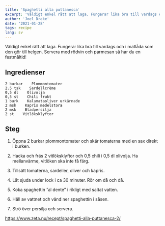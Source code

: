 ```yaml
---
title: 'Spaghetti alla puttanesca'
excerpt: 'Väldigt enkel rätt att laga. Fungerar lika bra till vardags och i matlåda som den gör till helgen. Servera med rödvin och parmesan så har du en festmåltid!'
author: 'Joel Drake'
date: '2021-01-28'
tags: recipe
lang: sv
---
```


Väldigt enkel rätt att laga. Fungerar lika bra till vardags och i matlåda som den gör till helgen. Servera med rödvin och parmesan så har du en festmåltid!

## Ingredienser

```
2 burkar    Plommontomater
2.5 tsk    Sardellcrème
0,5 dl    Olivolja
0,5 st    Chili frukt
1 burk    Kalamataoliver urkärnade
2 msk    Kapris medelstora
2 msk    Bladpersilja
2 st    Vitlöksklyftor
```

## Steg

1. Öppna 2 burkar plommontomater och skär tomaterna med en sax direkt i burken.

2. Hacka och fräs 2 vitlöksklyftor och 0,5 chili i 0,5 dl olivolja. Ha mellanvärme, vitlöken ska inte få färg.

3. Tillsätt tomaterna, sardeller, oliver och kapris.

4. Låt sjuda under lock i ca 30 minuter. Rör om då och då.

5. Koka spaghettin ”al dente” i rikligt med saltat vatten.

6. Häll av vattnet och vänd ner spaghettin i såsen.

7. Strö över persilja och servera.

https://www.zeta.nu/recept/spaghetti-alla-puttanesca-2/
